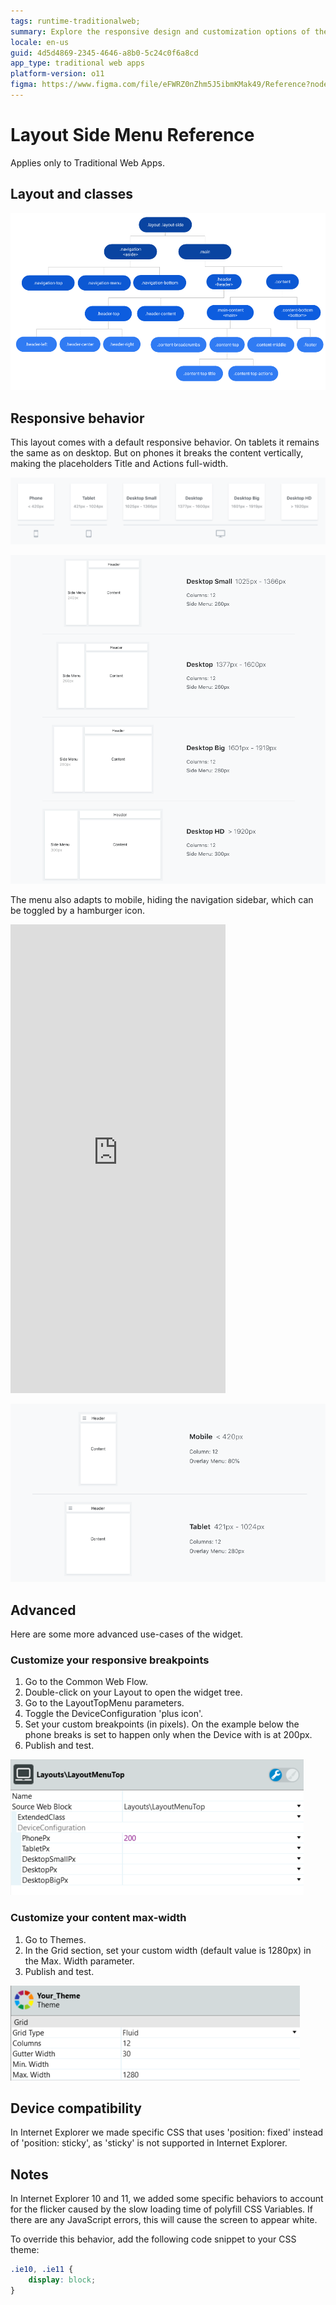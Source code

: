 ```yaml
---
tags: runtime-traditionalweb;
summary: Explore the responsive design and customization options of the Layout Side Menu in OutSystems 11 (O11) for Traditional Web Apps.
locale: en-us
guid: 4d5d4869-2345-4646-a8b0-5c24c0f6a8cd
app_type: traditional web apps
platform-version: o11
figma: https://www.figma.com/file/eFWRZ0nZhm5J5ibmKMak49/Reference?node-id=615:500
---
```


# Layout Side Menu Reference

<div class="info" markdown="1">

Applies only to Traditional Web Apps.

</div>

## Layout and classes

![Diagram illustrating the layout and classes of the Layout Side Menu for Traditional Web Apps](images/layout-sm-1-diag.png "Layout Side Menu Diagram")

## Responsive behavior

This layout comes with a default responsive behavior. On tablets it remains the same as on desktop. But on phones it breaks the content vertically, making the placeholders Title and Actions full-width.

![Screenshot showing the Layout Side Menu's responsive behavior on a tablet device](images/layout-sm-3-ss.png "Layout Side Menu on Tablet")

![Screenshot displaying the Layout Side Menu's full-width placeholders Title and Actions on a phone device](images/layout-sm-7-ss.png "Layout Side Menu on Phone")

The menu also adapts to mobile, hiding the navigation sidebar, which can be toggled by a hamburger icon.

<iframe src="https://player.vimeo.com/video/1002680199" width="344" height="750" frameborder="0" allow="autoplay; fullscreen" allowfullscreen="">Video demonstrating the toggle of the navigation sidebar in the Layout Side Menu on a mobile device.</iframe>

![Screenshot showing the Layout Side Menu's adaptation to mobile devices with a hidden navigation sidebar](images/layout-sm-8-ss.png "Layout Side Menu Mobile Adaptation")

## Advanced

Here are some more advanced use-cases of the widget.

### Customize your responsive breakpoints

1. Go to the Common Web Flow.
1. Double-click on your Layout to open the widget tree.
1. Go to the LayoutTopMenu parameters.
1. Toggle the DeviceConfiguration 'plus icon'.
1. Set your custom breakpoints (in pixels). On the example below the phone breaks is set to happen only when the Device with is at 200px.
1. Publish and test.

![Screenshot of the process to customize responsive breakpoints for the Layout Side Menu in the Common Web Flow](images/layout-sm-5-ss.png "Custom Responsive Breakpoints")

### Customize your content max-width

1. Go to Themes.
1. In the Grid section, set your custom width (default value is 1280px) in the Max. Width parameter.
1. Publish and test.

![Screenshot illustrating how to customize the content max-width for the Layout Side Menu in the Themes grid section](images/layout-sm-6-ss.png "Custom Content Max-Width")

## Device compatibility

In Internet Explorer we made specific CSS that uses 'position: fixed' instead of 'position: sticky', as 'sticky' is not supported in Internet Explorer.

## Notes

In Internet Explorer 10 and 11, we added some specific behaviors to account for the flicker caused by the slow loading time of polyfill CSS Variables. If there are any JavaScript errors, this will cause the screen to appear white.

To override this behavior, add the following code snippet to your CSS theme:

```css
.ie10, .ie11 {
    display: block;
}
```
